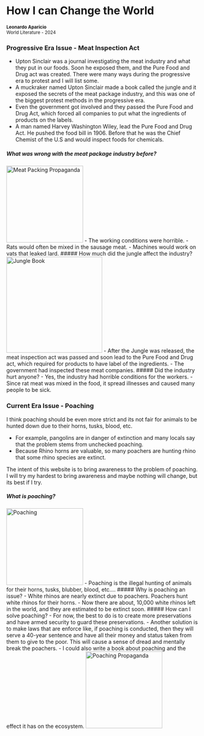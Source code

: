 # How I can Change the World
<small>**Leonardo Aparicio**</small>  
<small>World Literature - 2024</small>  

### Progressive Era Issue - Meat Inspection Act

- Upton Sinclair was a journal investigating the meat industry and what they put in our foods. Soon he exposed them, and the Pure Food and Drug act was created.
There were many ways during the progressive era to protest and I will list some.
- A muckraker named Upton Sinclair made a book called the jungle and it exposed the secrets of the meat package industry, and this was one of the biggest protest methods in the progressive era. 
- Even the government got involved and they passed the Pure Food and Drug Act, which forced all companies to put what the ingredients of products on the labels.
- A man named Harvey Washington Wiley, lead the Pure Food and Drug Act. He pushed the food bill in 1906. Before that he was the Chief Chemist of the U.S and would inspect foods for chemicals.

##### What was wrong with the meat package industry before?  
<img src="https://static01.nyt.com/images/2018/10/21/books/review/21schlosser/21schlosser-articleLarge.jpg?quality=75&auto=webp&disable=upscale" alt="Meat Packing Propaganda" width="200" />  
- The working conditions were horrible.
- Rats would often be mixed in the sausage meat.
- Machines would work on vats that leaked lard.
##### How much did the jungle affect the industry?  

<img src="https://upload.wikimedia.org/wikipedia/commons/thumb/4/4a/The_Jungle_%281906%29_cover.jpg/1200px-The_Jungle_%281906%29_cover.jpg" alt="Jungle Book" width="250" />  
- After the Jungle was released, the meat inspection act was passed and soon lead to the Pure Food and Drug act, which required for products to have label of the ingredients.
- The government had inspected these meat companies.
##### Did the industry hurt anyone?  
- Yes, the industry had horrible conditions for the workers.
- Since rat meat was mixed in the food, it spread illnesses and caused many people to be sick.

### Current Era Issue - Poaching
I think poaching should be even more strict and its not fair for animals to be hunted down due to their horns, tusks, blood, etc.
- For example, pangolins are in danger of extinction and many locals say that the problem stems from unchecked poaching.
- Because Rhino horns are valuable, so many poachers are hunting rhino that some rhino species are extinct.

The intent of this website is to bring awareness to the problem of poaching. I will try my hardest to bring awareness and maybe nothing will change, but its best if I try.

##### What is poaching?  

<img src="https://panthera.org/sites/default/files/blog-post-images/Panthera_Poaching.jpg" alt="Poaching" width="200" />  
- Poaching is the illegal hunting of animals for their horns, tusks, blubber, blood, etc.…
##### Why is poaching an issue?  
- White rhinos are nearly extinct due to poachers. Poachers hunt white rhinos for their horns.
- Now there are about, 10,000 white rhinos left in the world, and they are estimated to be extinct soon.
##### How can I solve poaching?  
- For now, the best to do is to create more preservations and have armed security to guard these preservations.
- Another solution is to make laws that are enforce like, if poaching is conducted, then they will serve a 40-year sentence and have all their money and status taken from them to give to the poor. This will cause a sense of dread and mentally break the poachers.
- I could also write a book about poaching and the effect it has on the ecosystem. 

<img src="https://www.docsteach.org/images/documents/2657925/orig_2657925_10236.jpg" alt="Poaching Propaganda" width="200" />  
